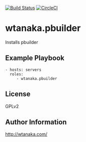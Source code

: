 [![Build Status](https://travis-ci.org/wtanaka/ansible-role-pbuilder.svg?branch=master)](https://travis-ci.org/wtanaka/ansible-role-pbuilder)
[![CircleCI](https://circleci.com/gh/wtanaka/ansible-role-pbuilder.svg?style=svg)](https://circleci.com/gh/wtanaka/ansible-role-pbuilder)

wtanaka.pbuilder
================

Installs pbuilder

Example Playbook
----------------

    - hosts: servers
      roles:
         - wtanaka.pbuilder

License
-------

GPLv2

Author Information
------------------

http://wtanaka.com/
